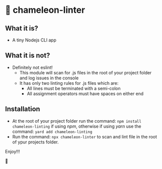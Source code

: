 #  🦎 chameleon-linter

## What it is?
- A tiny Nodejs CLI app

## What it is not?
- Definitely not eslint!
    - This module will scan for .js files in the root of your project folder and log issues in the console
    - It has only two linting rules for .js files which are:
        - All lines must be terminated with a semi-colon
        - All assignment operators must have spaces on either end

## Installation
- At the root of your project folder run the command:
```npm install chameleon-linting```
if using *npm*, otherwise if using *yarn* use the command:
```yard add chameleon-linting```
- Run the command:
```npx chameleon-linter```
to scan and lint file in the root of ypur projects folder.

Enjoy!!!

🎊